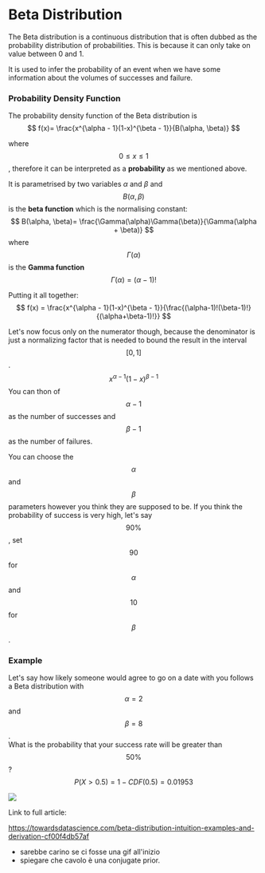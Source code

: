 # Beta Distribution

The Beta distribution is a continuous distribution that is often dubbed as the probability distribution of probabilities. This is because it can only take on value between $0$ and $1$.

It is used to infer the probability of an event when we have some information about the volumes of successes and failure. 



### Probability Density Function

The probability density function of the Beta distribution is
$$
f(x)= \frac{x^{\alpha - 1}(1-x)^{\beta - 1}}{B(\alpha, \beta)}
$$


where $$0\le x \le 1$$, therefore it can be interpreted as a **probability** as we mentioned above.

It is parametrised by two variables $\alpha$ and $\beta$ and $$B(\alpha, \beta)$$ is the **beta function** which is the normalising constant:
$$
B(\alpha, \beta)= \frac{\Gamma(\alpha)\Gamma(\beta)}{\Gamma(\alpha + \beta)}
$$
where $$\Gamma(\alpha)$$ is the **Gamma function**
$$
\Gamma(\alpha) = (\alpha - 1)!
$$


Putting it all together:
$$
f(x) = \frac{x^{\alpha - 1}(1-x)^{\beta - 1}}{\frac{(\alpha-1)!(\beta-1)!}{(\alpha+\beta-1)!}}
$$


Let's now focus only on the numerator though, because the denominator is just a normalizing factor that is needed to bound the result in the interval $$[0, 1]$$.
$$
x^{\alpha - 1}(1-x)^{\beta - 1}
$$
You can thon of $$\alpha - 1$$ as the number of successes and $$\beta - 1$$ as the number of failures.

You can choose the $$\alpha$$ and $$\beta$$ parameters however you think they are supposed to be. If you think the probability of success is very high, let's say $$90\%$$, set $$90$$ for $$\alpha$$ and $$10$$ for $$\beta$$.   

### Example

Let's say how likely someone would agree to go on a date with you follows a Beta distribution with $$\alpha=2$$ and $$\beta=8$$.    
What is the probability that your success rate will be greater than $$50\%$$?
$$
P(X>0.5)=1-CDF(0.5)=0.01953
$$


![](imgs_beta/betaplot.png)



Link to full article:



https://towardsdatascience.com/beta-distribution-intuition-examples-and-derivation-cf00f4db57af





* sarebbe carino se ci fosse una gif all'inizio
* spiegare che cavolo è una conjugate prior.







